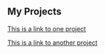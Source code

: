 <h2>My Projects</h2>

[This is a link to one project](../_portfolio/haptic-enable_switch_adapted_toys.md)

[This is a link to another project](../_portfolio/ultrasonic-tibial-nerve-stimulator.md)